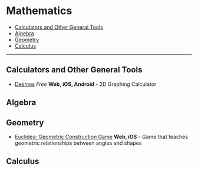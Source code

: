 # Mathematics

- [Calculators and Other General Tools](#calculators-and-other-general-tools)
- [Algebra](#algebra)
- [Geometry](#geometry)
- [Calculus](#calculus)

--------------

## Calculators and Other General Tools
- [Desmos](https://www.desmos.com) _Free_ __Web, iOS, Android__ - 2D Graphing Calculator

## Algebra

## Geometry
- [Euclidea: Geometric Construction Game](http://www.euclidea.xyz) __Web, iOS__ - Game that teaches geometric relationships between angles and shapes

## Calculus
